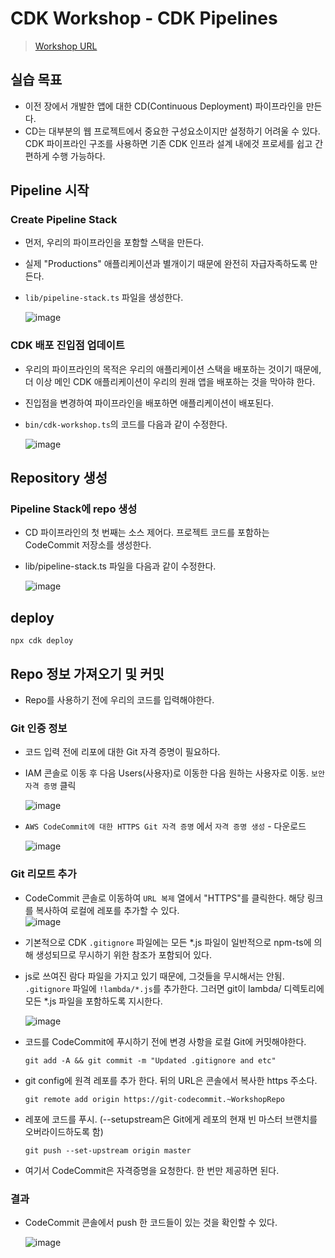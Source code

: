 # CDK Workshop - CDK Pipelines
> [Workshop URL](https://cdkworkshop.com/20-typescript/70-advanced-topics/200-pipelines.html)


## 실습 목표
- 이전 장에서 개발한 앱에 대한 CD(Continuous Deployment) 파이프라인을 만든다.
- CD는 대부분의 웹 프로젝트에서 중요한 구성요소이지만 설정하기 어려울 수 있다. CDK 파이프라인 구조를 사용하면 기존 CDK 인프라 설계 내에것 프로세를 쉽고 간편하게 수행 가능하다.

## Pipeline 시작
### Create Pipeline Stack
- 먼저, 우리의 파이프라인을 포함할 스택을 만든다. 
- 실제 "Productions" 애플리케이션과 별개이기 때문에 완전히 자급자족하도록 만든다.
- `lib/pipeline-stack.ts` 파일을 생성한다.  
  
  ![image](https://user-images.githubusercontent.com/79209568/184638082-e47a02fd-ab9a-4f9e-97c5-962338e750d3.png)

### CDK 배포 진입점 업데이트
- 우리의 파이프라인의 목적은 우리의 애플리케이션 스택을 배포하는 것이기 때문에, 더 이상 메인 CDK 애플리케이션이 우리의 원래 앱을 배포하는 것을 막아햐 한다.
- 진입점을 변경하여 파이프라인을 배포하면 애플리케이션이 배포된다.
- `bin/cdk-workshop.ts`의 코드를 다음과 같이 수정한다.  

  ![image](https://user-images.githubusercontent.com/79209568/184638944-03cbb53a-cb84-45a5-8a2f-2dfa0eb12620.png)

## Repository 생성
### Pipeline Stack에 repo 생성
- CD 파이프라인의 첫 번째는 소스 제어다. 프로젝트 코드를 포함하는 CodeCommit 저장소를 생성한다.
- lib/pipeline-stack.ts 파일을 다음과 같이 수정한다.  
  
  ![image](https://user-images.githubusercontent.com/79209568/184639913-857bd96f-f31d-445f-85b6-dbc847f27bb6.png)

## deploy
```
npx cdk deploy
```

## Repo 정보 가져오기 및 커밋
- Repo를 사용하기 전에 우리의 코드를 입력해야한다.
### Git 인증 정보
- 코드 입력 전에 리포에 대한 Git 자격 증명이 필요하다.
- IAM 콘솔로 이동 후 다음 Users(사용자)로 이동한 다음 원하는 사용자로 이동. `보안 자격 증명` 클릭  
  
  ![image](https://user-images.githubusercontent.com/79209568/184644601-3b969498-f1d5-42df-8af4-53568cf7b3fc.png)
- `AWS CodeCommit에 대한 HTTPS Git 자격 증명` 에서 `자격 증명 생성` - 다운로드  
  
  ![image](https://user-images.githubusercontent.com/79209568/184644811-8a066c08-0fc1-455a-a666-bb426d00e170.png)

### Git 리모트 추가
- CodeCommit 콘솔로 이동하여 `URL 복제` 열에서 "HTTPS"를 클릭한다. 해당 링크를 복사하여 로컬에 레포를 추가할 수 있다.  
  ![image](https://user-images.githubusercontent.com/79209568/184645335-6a36d8f8-210b-4f14-bc6e-7300b28c4213.png)

- 기본적으로 CDK `.gitignore` 파일에는 모든 *.js 파일이 일반적으로 npm-ts에 의해 생성되므로 무시하기 위한 참조가 포함되어 있다.
- js로 쓰여진 람다 파일을 가지고 있기 때문에, 그것들을 무시해서는 안됨. `.gitignore` 파일에 `!lambda/*.js`를 추가한다. 그러면 git이 lambda/ 디렉토리에 모든 *.js 파일을 포함하도록 지시한다.  
  
  ![image](https://user-images.githubusercontent.com/79209568/184646684-7c875cf4-a110-444d-9358-74c19cc1c9f4.png)

- 코드를 CodeCommit에 푸시하기 전에 변경 사항을 로컬 Git에 커밋해야한다.  
  ```
  git add -A && git commit -m "Updated .gitignore and etc"
  ```
- git config에 원격 레포를 추가 한다. 뒤의 URL은 콘솔에서 복사한 https 주소다.
  ```
  git remote add origin https://git-codecommit.~WorkshopRepo
  ```
- 레포에 코드를 푸시. (--setupstream은 Git에게 레포의 현재 빈 마스터 브랜치를 오버라이드하도록 함)
  ```
  git push --set-upstream origin master
  ```
- 여기서 CodeCommit은 자격증명을 요청한다. 한 번만 제공하면 된다.

### 결과
- CodeCommit 콘솔에서 push 한 코드들이 있는 것을 확인할 수 있다.  
  
  ![image](https://user-images.githubusercontent.com/79209568/184648069-a6482bef-1967-43ee-8b07-859d7ddf1f26.png)



